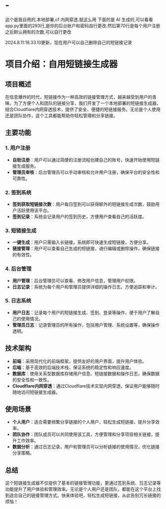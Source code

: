 # -
这个是我自用的,本地部署,cf 内网穿透.就这么用
下面的是 AI 生成的,可以看看
app.py里面的293行,是你的后台账户和密码自行更改.然后第70行是每个用户注册之后默认拥有的次数,可以自行更改

2024.8.11:18.33.10更新，现在用户可以自己删除自己的短链接记录
# 项目介绍：自用短链接生成器

## 项目概述
在信息爆炸的时代，短链接作为一种高效的链接管理方式，越来越受到用户的青睐。为了方便个人和团队的链接分享，我们开发了一个本地部署的短链接生成器，结合Cloudflare内网穿透技术，提供了安全、便捷的短链接服务。无论是个人使用还是团队协作，这个工具都能帮助你轻松管理和分享链接。

## 主要功能

### 1. 用户注册
- **自助注册**：用户可以通过简便的注册流程创建自己的账号，快速开始使用短链接生成服务。
- **管理员审核**：后台管理员可以手动审核和允许用户注册，确保平台的安全性和可靠性。

### 2. 签到系统
- **签到获取短链接次数**：用户每日签到可以获得额外的短链接生成次数，鼓励用户活跃使用该平台。
- **签到记录**：系统会记录用户的签到历史，方便用户查看自己的活跃度。

### 3. 短链接生成
- **一键生成**：用户只需输入长链接，系统即可快速生成短链接，方便分享。
- **链接管理**：用户可以查看自己生成的短链接，进行编辑或删除操作，确保链接的有效性。

### 4. 后台管理
- **用户管理**：后台管理员可以查看、修改用户信息，管理用户权限。
- **日志记录**：系统为每个用户和管理员提供详细的操作日志，方便追踪和审计。

### 5. 日志系统
- **用户日志**：记录每个用户的短链接生成、签到、登录等操作，便于用户了解自己的使用情况。
- **管理员日志**：记录管理员的所有操作，包括用户管理、系统设置等，确保操作透明。

## 技术架构
- **前端**：采用现代化的前端框架，提供友好的用户界面，提升用户体验。
- **后端**：基于高效的后端技术栈，保证系统的稳定性和响应速度。
- **数据库**：使用关系型数据库存储用户信息、短链接数据和操作日志，确保数据的安全性和一致性。
- **Cloudflare内网穿透**：通过Cloudflare技术实现内网穿透，保证用户能够随时随地访问短链接生成器。

## 使用场景
- **个人用户**：适合需要频繁分享链接的个人用户，轻松生成短链接，提升分享效率。
- **团队协作**：团队成员可以共同使用该工具，方便管理和分享项目相关链接，提升工作效率。
- **数据分析**：通过日志记录，用户和管理员可以分析链接的使用情况，优化链接分享策略。

## 总结
这个短链接生成器不仅提供了基本的链接管理功能，更通过签到系统、日志记录等功能提升了用户体验和管理效率。无论是个人用户还是团队，都能在这个平台上找到适合自己的链接管理方式。快来体验吧，轻松生成短链接，从此告别冗长链接的烦恼！
